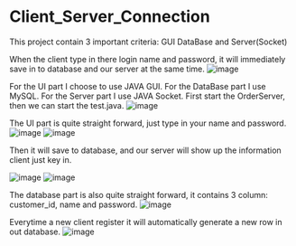 # Client_Server_Connection

This project contain 3 important criteria: GUI DataBase and Server(Socket)

When the client type in there login name and password, it will immediately save in to database and our server at the same time.
![image](https://github.com/wayne540500/Client_Server_Connection/assets/69573286/0ce726ae-bd31-4073-a54e-c6e3cf2241d9)

For the UI part I choose to use JAVA GUI. For the DataBase part I use MySQL. For the Server part I use JAVA Socket.
First start the OrderServer, then we can start the test.java.
![image](https://github.com/wayne540500/Client_Server_Connection/assets/69573286/a547f87a-0699-4872-8381-06a85c052201)

The UI part is quite straight forward, just type in your name and password. 
![image](https://github.com/wayne540500/Client_Server_Connection/assets/69573286/5fea11c8-8a3e-4be7-8ad7-0a753651ff95)
![image](https://github.com/wayne540500/Client_Server_Connection/assets/69573286/76f4f292-4575-4e45-a136-ff17818de6d3)

Then it will save to database, and our server will show up the information client just key in.

![image](https://github.com/wayne540500/Client_Server_Connection/assets/69573286/e0129a67-a3c4-4d0d-9612-a6147e369238)
![image](https://github.com/wayne540500/Client_Server_Connection/assets/69573286/16d83e52-67eb-4b63-9300-b7e1a35202f7)

The database part is also quite straight forward, it contains 3 column: customer_id, name and password.
![image](https://github.com/wayne540500/Client_Server_Connection/assets/69573286/8ac479da-bbb9-4f7c-9d55-696c521ddfe2)

 Everytime a new client register it will automatically generate a new row in out database.
![image](https://github.com/wayne540500/Client_Server_Connection/assets/69573286/151ef770-bdfa-4c9c-b567-dbef9b60adcd)
